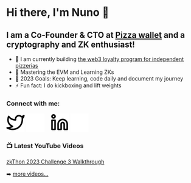 # Hi there, I'm Nuno 👋

## I am a Co-Founder & CTO at [Pizza wallet](https://www.pizzawallet.io/) and a cryptography and ZK enthusiast!

- 🔭 I am currently building [the web3 loyalty program for independent pizzerias](https://github.com/Pizza-wallet)
- 🌱 Mastering the EVM and Learning ZKs 
- 🥅 2023 Goals: Keep learning, code daily and document my journey
- ⚡ Fun fact: I do kickboxing and lift weights

### Connect with me:
[![website](./img/twitter-light.svg)](https://twitter.com/nunomiguelcg#gh-light-mode-only)
[![website](./img/twitter-dark.svg)](https://twitter.com/nunomiguelcg#gh-dark-mode-only)
&nbsp;&nbsp;
[![website](./img/linkedin-light.svg)](https://linkedin.com/in/nunomgoncalves#gh-light-mode-only)
[![website](./img/linkedin-dark.svg)](https://linkedin.com/in/nunomgoncalves#gh-dark-mode-only)
&nbsp;&nbsp;

### 📺 Latest YouTube Videos

<!--YOUTUBE:START - Don't forget to comment-->
[zkThon 2023 Challenge 3 Walkthrough](https://www.youtube.com/watch?v=i0i5w5NjLkY&t)
<!--YOUTUBE:END - Don't forget to comment-->

➡️ [more videos...](https://www.youtube.com/@nunomiguelcg)
